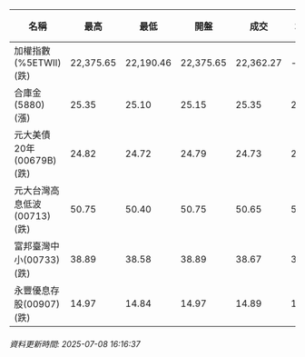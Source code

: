 | 名稱 | 最高 | 最低 | 開盤 | 成交 | 均價 | 成交金額(億) | 昨收 | 漲跌幅 | 漲跌 | 總量 | 昨量 | 振幅 |
| -------- | -------- | -------- | -------- |-------- | -------- | -------- |-------- |-------- |-------- | -------- | -------- |-------- |
|加權指數(%5ETWII) (跌)|22,375.65|22,190.46|22,375.65|22,362.27|-|2,727.91|22,428.72|0.30%|66.45|5,186,654|0|0.83%|
|合庫金(5880) (漲)|25.35|25.10|25.15|25.35|25.24|3.74|25.10|1.00%|0.25|14,811|12,078|1.00%|
|元大美債20年(00679B) (跌)|24.82|24.72|24.79|24.73|24.76|10.03|24.97|0.96%|0.24|40,502|57,558|0.40%|
|元大台灣高息低波(00713) (跌)|50.75|50.40|50.75|50.65|50.60|2.95|50.75|0.20%|0.10|5,831|8,132|0.69%|
|富邦臺灣中小(00733) (跌)|38.89|38.58|38.89|38.67|38.69|0.181|38.97|0.77%|0.30|468|621|0.80%|
|永豐優息存股(00907) (跌)|14.97|14.84|14.97|14.89|14.87|0.088|14.99|0.67%|0.10|590|523|0.87%|
###### 資料更新時間: 2025-07-08 16:16:37